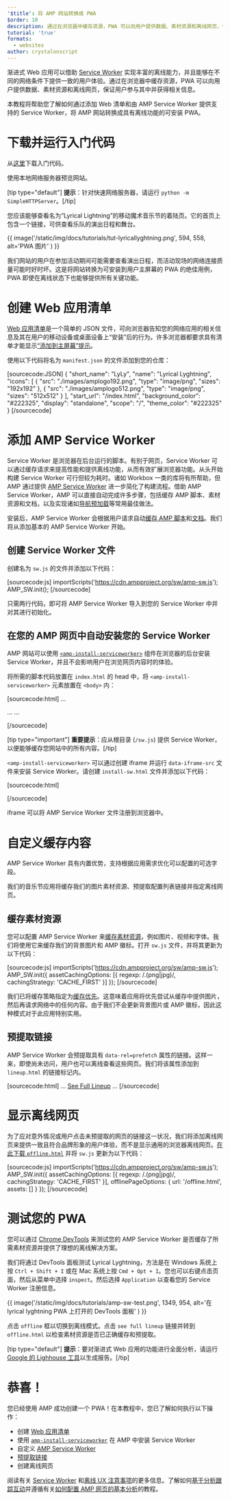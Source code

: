 ```yaml
---
'$title': 将 AMP 网站转换成 PWA
$order: 10
description: 通过在浏览器中缓存资源，PWA 可以向用户提供数据、素材资源和离线网页，保证用户参与其中并获得相关信息。
tutorial: 'true'
formats:
  - websites
author: crystalonscript
---
```


渐进式 Web 应用可以借助 [Service Worker](https://developer.mozilla.org/en-US/docs/Web/API/Service_Worker_API) 实现丰富的离线能力，并且能够在不同的网络条件下提供一致的用户体验。通过在浏览器中缓存资源，PWA 可以向用户提供数据、素材资源和离线网页，保证用户参与其中并获得相关信息。

本教程将帮助您了解如何通过添加 Web 清单和由 AMP Service Worker 提供支持的 Service Worker，将 AMP 网站转换成具有离线功能的可安装 PWA。

# 下载并运行入门代码

从[这里](/static/files/tutorials/amptopwa.zip)下载入门代码。

使用本地网络服务器预览网站。

[tip type="default"] **提示**：针对快速网络服务器，请运行 `python -m SimpleHTTPServer`。[/tip]

您应该能够查看名为“Lyrical Lightning”的移动魔术音乐节的着陆页。它的首页上包含一个链接，可供查看乐队的演出日程和舞台。

{{ image('/static/img/docs/tutorials/tut-lyricallyghtning.png', 594, 558, alt='PWA 图片' ) }}

我们网站的用户在参加活动期间可能需要查看演出日程，而活动现场的网络连接质量可能时好时坏。这是将网站转换为可安装到用户主屏幕的 PWA 的绝佳用例，PWA 即使在离线状态下也能够提供所有关键功能。

# 创建 Web 应用清单

[Web 应用清单](https://developers.google.com/web/fundamentals/web-app-manifest/)是一个简单的 JSON 文件，可向浏览器告知您的网络应用的相关信息及其在用户的移动设备或桌面设备上“安装”后的行为。许多浏览器都要求具有清单才能显示[“添加到主屏幕”提示](https://developers.google.com/web/fundamentals/app-install-banners/)。

使用以下代码将名为 `manifest.json` 的文件添加到您的仓库：

[sourcecode:JSON]
{
"short_name": "LyLy",
"name": "Lyrical Lyghtning",
"icons": [
{
"src": "./images/amplogo192.png",
"type": "image/png",
"sizes": "192x192"
},
{
"src": "./images/amplogo512.png",
"type": "image/png",
"sizes": "512x512"
}
],
"start_url": "/index.html",
"background_color": "#222325",
"display": "standalone",
"scope": "/",
"theme_color": "#222325"
}
[/sourcecode]

# 添加 AMP Service Worker

Service Worker 是浏览器在后台运行的脚本。有别于网页，Service Worker 可以通过缓存请求来提高性能和提供离线功能，从而有效扩展浏览器功能。从头开始构建 Service Worker 可行但较为耗时。诸如 Workbox 一类的库将有所帮助，但 AMP 通过提供 [AMP Service Worker](https://github.com/ampproject/amp-sw) 进一步简化了构建流程。借助 AMP Service Worker，AMP 可以直接自动完成许多步骤，包括缓存 AMP 脚本、素材资源和文档，以及实现诸如[导航预加载](https://developers.google.com/web/updates/2017/02/navigation-preload)等常用最佳做法。

安装后，AMP Service Worker 会根据用户请求自动[缓存 AMP 脚本](https://github.com/ampproject/amp-sw/tree/master/src/modules/amp-caching)和[文档](https://github.com/ampproject/amp-sw/tree/master/src/modules/document-caching)。我们将从添加基本的 AMP Service Worker 开始。

## 创建 Service Worker 文件

创建名为 `sw.js` 的文件并添加以下代码：

[sourcecode:js]
importScripts('https://cdn.ampproject.org/sw/amp-sw.js');
AMP_SW.init();
[/sourcecode]

只需两行代码，即可将 AMP Service Worker 导入到您的 Service Worker 中并对其进行初始化。

## 在您的 AMP 网页中自动安装您的 Service Worker

AMP 网站可以使用 [`<amp-install-serviceworker>`](../../../documentation/components/reference/amp-install-serviceworker.md) 组件在浏览器的后台安装 Service Worker，并且不会影响用户在浏览网页内容时的体验。

将所需的脚本代码放置在 `index.html` 的 head 中，将 `<amp-install-serviceworker>` 元素放置在 `<body>` 内：

[sourcecode:html]
…

<script async custom-element="amp-install-serviceworker" src="https://cdn.ampproject.org/v0/amp-install-serviceworker-0.1.js"></script>

…
...
<amp-install-serviceworker src="/sw.js"
           data-iframe-src="install-sw.html"
           layout="nodisplay">
</amp-install-serviceworker>

</body>
[/sourcecode]

[tip type="important"] **重要提示**：应从根目录 (`/sw.js`) 提供 Service Worker，以便能够缓存您网站中的所有内容。[/tip]

`<amp-install-serviceworker>` 可以通过创建 iframe 并运行 `data-iframe-src` 文件来安装 Service Worker。请创建 `install-sw.html` 文件并添加以下代码：

[sourcecode:html]

<!doctype html>
<title>installing service worker</title>
<script type='text/javascript'>
 if('serviceWorker' in navigator) {
   navigator.serviceWorker.register('./sw.js');
 };
</script>
[/sourcecode]

iframe 可以将 AMP Service Worker 文件注册到浏览器中。

# 自定义缓存内容

AMP Service Worker 具有内置优势，支持根据应用需求优化可以配置的可选字段。

我们的音乐节应用将缓存我们的图片素材资源、预提取配置列表链接并指定离线网页。

## 缓存素材资源

您可以配置 AMP Service Worker 来[缓存素材资源](https://github.com/ampproject/amp-sw/tree/master/src/modules/asset-caching)，例如图片、视频和字体。我们将使用它来缓存我们的背景图片和 AMP 徽标。打开 `sw.js` 文件，并将其更新为以下代码：

[sourcecode:js]
importScripts('https://cdn.ampproject.org/sw/amp-sw.js');
AMP_SW.init({
assetCachingOptions: [{
regexp: /\.(png|jpg)/,
cachingStrategy: 'CACHE_FIRST'
}]
});
[/sourcecode]

我们已将缓存策略指定为[缓存优先](https://developers.google.com/web/fundamentals/instant-and-offline/offline-cookbook/#cache-falling-back-to-network)。这意味着应用将优先尝试从缓存中提供图片，然后再请求网络中的任何内容。由于我们不会更新背景图片或 AMP 徽标，因此这种模式对于此应用特别实用。

## 预提取链接

AMP Service Worker 会预提取具有 `data-rel=prefetch` 属性的链接。这样一来，即使尚未访问，用户也可以离线查看这些网页。我们将该属性添加到 `lineup.html` 的链接标记内。

[sourcecode:html]
...
<a href="/lineup.html" data-rel="prefetch">See Full Lineup</a>
...
[/sourcecode]

# 显示离线网页

为了应对意外情况或用户点击未预提取的网页的链接这一状况，我们将添加离线网页来提供一致且符合品牌形象的用户体验，而不是显示通用的浏览器离线网页。[在此下载 `offline.html`](/static/files/tutorials/offline.zip) 并将 `sw.js` 更新为以下代码：

[sourcecode:js]
importScripts('https://cdn.ampproject.org/sw/amp-sw.js');
AMP_SW.init({
assetCachingOptions: [{
regexp: /\.(png|jpg)/,
cachingStrategy: 'CACHE_FIRST'
}],
offlinePageOptions: {
url: '/offline.html',
assets: []
}
});
[/sourcecode]

# 测试您的 PWA

您可以通过 [Chrome DevTools](https://developers.google.com/web/tools/chrome-devtools/progressive-web-apps) 来测试您的 AMP Service Worker 是否缓存了所需素材资源并提供了理想的离线解决方案。

我们将通过 DevTools 面板测试 Lyrical Lyghtning，方法是在 Windows 系统上按 `Ctrl + Shift + I` 或在 Mac 系统上按 `Cmd + Opt + I`。您也可以右键点击页面，然后从菜单中选择 `inspect`。然后选择 `Application` 以查看您的 Service Worker 注册信息。

{{ image('/static/img/docs/tutorials/amp-sw-test.png', 1349, 954, alt='在 lyrical lyghtning PWA 上打开的 DevTools 面板' ) }}

点击 `offline` 框以切换到离线模式。点击 `see full lineup` 链接并转到 `offline.html` 以检查素材资源是否已正确缓存和预提取。

[tip type="default"] **提示**：要对渐进式 Web 应用的功能进行全面分析，请运行 [Google 的 Lighhouse 工具](https://developers.google.com/web/ilt/pwa/lighthouse-pwa-analysis-tool)以生成报告。[/tip]

# 恭喜！

您已经使用 AMP 成功创建一个 PWA！在本教程中，您已了解如何执行以下操作：

- 创建 [Web 应用清单](https://developers.google.com/web/fundamentals/web-app-manifest/)
- 使用 [`amp-install-serviceworker`](../../../documentation/components/reference/amp-install-serviceworker.md) 在 AMP 中安装 Service Worker
- 自定义 [AMP Service Worker ](https://amp.dev/documentation/guides-and-tutorials/optimize-and-measure/amp-as-pwa.html)
- [预提取链接](https://developer.mozilla.org/en-US/docs/Web/HTTP/Link_prefetching_FAQ)
- 创建离线网页

阅读有关 [Service Worker](https://amp.dev/documentation/guides-and-tutorials/optimize-and-measure/amp-as-pwa.html) 和[离线 UX 注意事项](https://developers.google.com/web/fundamentals/instant-and-offline/offline-ux)的更多信息。了解如何[基于分析跟踪互动](https://amp.dev/documentation/guides-and-tutorials/optimize-measure/configure-analytics/index.html)并遵循有关[如何配置 AMP 网页的基本分析](https://amp.dev/documentation/guides-and-tutorials/optimize-and-measure/tracking-engagement.html)的教程。
